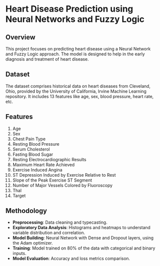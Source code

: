 # Heart Disease Prediction using Neural Networks and Fuzzy Logic

## Overview
This project focuses on predicting heart disease using a Neural Network and Fuzzy Logic approach. The model is designed to help in the early diagnosis and treatment of heart disease.

## Dataset
The dataset comprises historical data on heart diseases from Cleveland, Ohio, provided by the University of California, Irvine Machine Learning repository. It includes 13 features like age, sex, blood pressure, heart rate, etc.

## Features
1. Age
2. Sex
3. Chest Pain Type
4. Resting Blood Pressure
5. Serum Cholesterol
6. Fasting Blood Sugar
7. Resting Electrocardiographic Results
8. Maximum Heart Rate Achieved
9. Exercise Induced Angina
10. ST Depression Induced by Exercise Relative to Rest
11. Slope of the Peak Exercise ST Segment
12. Number of Major Vessels Colored by Fluoroscopy
13. Thal
14. Target

## Methodology
- **Preprocessing**: Data cleaning and typecasting.
- **Exploratory Data Analysis**: Histograms and heatmaps to understand variable distribution and correlation.
- **Model Building**: Neural Network with Dense and Dropout layers, using the Adam optimizer.
- **Training**: Model trained on 80% of the data with categorical and binary inputs.
- **Model Evaluation**: Accuracy and loss metrics comparison.
